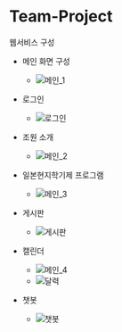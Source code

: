 # Team-Project
웹서비스 구성
- 메인 화면 구성
  - ![메인_1](https://user-images.githubusercontent.com/55650732/174696919-cb4730f8-3221-4812-95d3-149706edf1bf.png)


- 로그인​
  - ![로그인](https://user-images.githubusercontent.com/55650732/174696863-ea3c839c-f528-4369-97c7-2eb29001e737.png)

- 조원 소개​
  - ![메인_2](https://user-images.githubusercontent.com/55650732/174696929-9a9afed2-78cb-420f-a2be-8e95defcb326.png)

- 일본현지학기제 프로그램​
  - ![메인_3](https://user-images.githubusercontent.com/55650732/174696931-2183ee60-74b7-4ceb-8e6c-281c1324e9b7.png)

- 게시판​
  - ![게시판](https://user-images.githubusercontent.com/55650732/174696895-d888b6ec-8900-4cf8-9d27-7cc6cb102696.png)

- 캘린더​
  - ![메인_4](https://user-images.githubusercontent.com/55650732/174696938-f947aeef-180b-48b4-81f8-5f3cd37af46e.png)
  - ![달력](https://user-images.githubusercontent.com/55650732/174696888-e740fcd1-9998-462a-8be2-eed1d4098987.png)

- 챗봇​
  - ![챗봇](https://user-images.githubusercontent.com/55650732/174696880-bf2b1822-07ce-4cf0-b692-fb63b12ac364.png)
